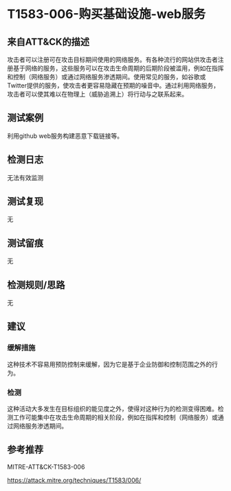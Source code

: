 # T1583-006-购买基础设施-web服务

## 来自ATT&CK的描述

攻击者可以注册可在攻击目标期间使用的网络服务。有各种流行的网站供攻击者注册基于网络的服务，这些服务可以在攻击生命周期的后期阶段被滥用，例如在指挥和控制（网络服务）或通过网络服务渗透期间。使用常见的服务，如谷歌或Twitter提供的服务，使攻击者更容易隐藏在预期的噪音中。通过利用网络服务，攻击者可以使其难以在物理上（威胁追溯上）将行动与之联系起来。

## 测试案例

利用github web服务构建恶意下载链接等。

## 检测日志

无法有效监测

## 测试复现

无

## 测试留痕

无

## 检测规则/思路

无

## 建议

### 缓解措施

这种技术不容易用预防控制来缓解，因为它是基于企业防御和控制范围之外的行为。

### 检测

这种活动大多发生在目标组织的能见度之外，使得对这种行为的检测变得困难。检测工作可能集中在攻击生命周期的相关阶段，例如在指挥和控制（网络服务）或通过网络服务渗透期间。

## 参考推荐

MITRE-ATT&CK-T1583-006

<https://attack.mitre.org/techniques/T1583/006/>
